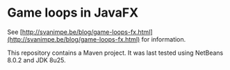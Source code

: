 # Game loops in JavaFX

See [http://svanimpe.be/blog/game-loops-fx.html](http://svanimpe.be/blog/game-loops-fx.html) for information.

This repository contains a Maven project. It was last tested using NetBeans 8.0.2 and JDK 8u25.
